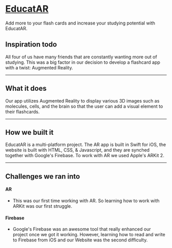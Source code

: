 # [EducatAR](https://devpost.com/software/arflashcards)
Add more to your flash cards and increase your studying potential with EducatAR. 

## Inspiration todo 
All four of us have many friends that are constantly wanting more out of studying. This was a big factor in our decision to develop a flashcard app with a twist: Augmented Reality.

---

## What it does
Our app utilizes Augmented Reality to display various 3D images such as molecules, cells, and the brain so that the user can add a visual element to their flashcards.

---

## How we built it
EducatAR is a multi-platform project. The AR app is built in Swift for iOS, the website is built with HTML, CSS, & Javascript, and they are synched together with Google's Firebase. To work with AR we used Apple's ARKit 2.

---

## Challenges we ran into 
#### AR

* This was our first time working with AR. So learning how to work with ARKit was our first struggle.

#### Firebase

* Google's Firebase was an awesome tool that really enhanced our project once we got it working. However, learning how to read and write to Firebase from iOS and our Website was the second difficulty. 

<!--
## Accomplishments that we're proud of

## What I learned

## What's next for EducatAR
-->
